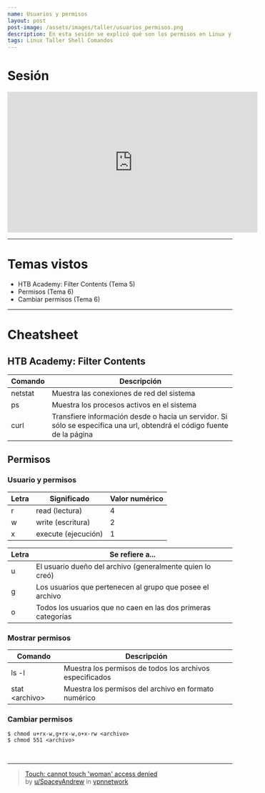 ```yaml
---
name: Usuarios y permisos
layout: post
post-image: /assets/images/taller/usuarios_permisos.png
description: En esta sesión se explicó qué son los permisos en Linux y cómo se interpretan, así como la manera de cambiarlos.
tags: Linux Taller Shell Comandos
---
```


# Sesión
<iframe width="560" height="315" src="https://www.youtube.com/embed/gxGa23qs4qk" title="YouTube video player" frameborder="0" allow="accelerometer; autoplay; clipboard-write; encrypted-media; gyroscope; picture-in-picture; web-share" allowfullscreen></iframe>

---
# Temas vistos
- HTB Academy: Filter Contents (Tema 5)
- Permisos (Tema 6)
- Cambiar permisos (Tema 6)

---
# Cheatsheet
## HTB Academy: Filter Contents

| Comando | Descripción                                                                                                             |
| ------- | ----------------------------------------------------------------------------------------------------------------------- |
| netstat | Muestra las conexiones de red del sistema                                                                               |
| ps      | Muestra los procesos activos en el sistema                                                                              |
| curl    | Transfiere información desde o hacia un servidor. Si sólo se especifica una url, obtendrá el código fuente de la página |


## Permisos
### Usuario y permisos

| Letra | Significado         | Valor numérico |
| ----- | ------------------- | -------------- |
| r     | read (lectura)      | 4              |
| w     | write (escritura)   | 2              |
| x     | execute (ejecución) | 1               |

| Letra | Se refiere a...                                               |
| ----- | ------------------------------------------------------------- |
| u     | El usuario dueño del archivo (generalmente quien lo creó)     |
| g     | Los usuarios que pertenecen al grupo que posee el archivo     |
| o     | Todos los usuarios que no caen en las dos primeras categorías |

### Mostrar permisos

| Comando        | Descripción                                              |
| -------------- | -------------------------------------------------------- |
| ls -l          | Muestra los permisos de todos los archivos especificados |
| stat \<archivo> | Muestra los permisos del archivo en formato numérico     |

### Cambiar permisos
```shell-session
$ chmod u+rx-w,g+rx-w,o+x-rw <archivo>
$ chmod 551 <archivo>
``` 
<br>

---
<blockquote class="reddit-embed-bq" data-embed-theme="dark" data-embed-height="500">      <a href="https://www.reddit.com/r/vpnnetwork/comments/11dnsb7/touch_cannot_touch_woman_access_denied/">Touch: cannot touch 'woman' access denied</a><br> by      <a href="https://www.reddit.com/user/SpaceyAndrew">u/SpaceyAndrew</a> in      <a href="https://www.reddit.com/r/vpnnetwork/">vpnnetwork</a>    </blockquote><script async="" src="https://embed.reddit.com/widgets.js" charset="UTF-8"></script>
